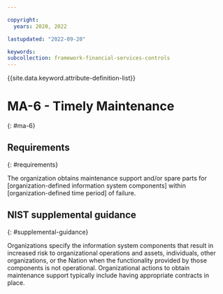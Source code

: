 ```yaml
---

copyright:
  years: 2020, 2022

lastupdated: "2022-09-20"

keywords: 
subcollection: framework-financial-services-controls
---
```


{{site.data.keyword.attribute-definition-list}}

# MA-6 - Timely Maintenance
{: #ma-6}

## Requirements
{: #requirements}

The organization obtains maintenance support and/or spare parts for [organization-defined information system components] within [organization-defined time period] of failure.

## NIST supplemental guidance
{: #supplemental-guidance}

Organizations specify the information system components that result in increased risk to organizational operations and assets, individuals, other organizations, or the Nation when the functionality provided by those components is not operational. Organizational actions to obtain maintenance support typically include having appropriate contracts in place.

